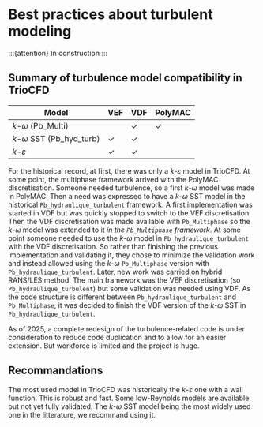 # Best practices about turbulent modeling

:::{attention}
In construction
:::


## Summary of turbulence model compatibility in TrioCFD

| Model                            | VEF | VDF | PolyMAC |
|----------------------------------|-----|-----|---------|
| $k$-$\omega$ (Pb_Multi)          |     | ✓   | ✓       |
| $k$-$\omega$ SST (Pb\_hyd\_turb) | ✓   | ✓   |         |
| $k$-$\varepsilon$                | ✓   | ✓   |         |

For the historical record, at first, there was only a $k$-$\varepsilon$ model in TrioCFD. At some
point, the multiphase framework arrived with the PolyMAC discretisation. Someone needed turbulence,
so a first $k$-$\omega$ model was made in PolyMAC. Then a need was expressed to have a $k$-$\omega$
SST model in the historical `Pb_hydraulique_turbulent` framework. A first implementation was started
in VDF but was quickly stopped to switch to the VEF discretisation. Then the VDF discretisation was
made available with `Pb_Multiphase` so the $k$-$\omega$ model was extended to it _in the
`Pb_Multiphase` framework_. At some point someone needed to use the $k$-$\omega$ model in
`Pb_hydraulique_turbulent` with the VDF discretisation. So rather than finishing the previous
implementation and validating it, they chose to minimize the validation work and instead allowed
using the $k$-$\omega$ `Pb_Multiphase` version with `Pb_hydraulique_turbulent`. Later, new work was
carried on hybrid RANS/LES method. The main framework was the VEF discretisation (so
`Pb_hydraulique_turbulent`) but some validation was needed using VDF. As the code structure is
different between `Pb_hydraulique_turbulent` and `Pb_Multiphase`, it was decided to finish the VDF
version of the $k$-$\omega$ SST in `Pb_hydraulique_turbulent`.

As of 2025, a complete redesign of the turbulence-related code is under consideration to reduce code
duplication and to allow for an easier extension. But workforce is limited and the project is huge.

## Recommandations
The most used model in TrioCFD was historically the $k$-$\varepsilon$ one with a wall function. This
is robust and fast. Some low-Reynolds models are available but not yet fully validated. The
$k$-$\omega$ SST model being the most widely used one in the litterature, we recommand using it.

